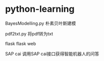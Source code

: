 # python-learning

BayesModelling.py 朴素贝叶斯建模

pdf2txt.py 将pdf转为txt

flask flask web

SAP cai 调用SAP cai接口获得智能机器人的问答